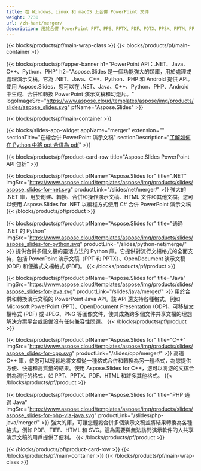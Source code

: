 ```yaml
---
title: 在 Windows、Linux 和 macOS 上合併 PowerPoint 文件
weight: 7730
url: /zh-hant/merger/
description: 用於合併 PowerPoint PPT、PPS、PPTX、PDF、POTX、PPSX、PPTM、PPSM、POTM、ODP 和 OTP 的免費應用程序和 API
---
```


{{< blocks/products/pf/main-wrap-class >}}
{{< blocks/products/pf/main-container >}}

{{< blocks/products/pf/upper-banner h1="PowerPoint API：.NET、Java、C++、Python、PHP" h2="Aspose.Slides 是一個功能強大的類庫，用於處理或處理演示文稿。它為 .NET、Java、C++、Python、PHP 和 Android 提供 API。使用 Aspose.Slides，您可以在 .NET、Java、C++、Python、PHP、Android 中生成、合併和轉換 PowerPoint 演示文稿和幻燈片。" logoImageSrc="https://www.aspose.cloud/templates/aspose/img/products/slides/aspose_slides.svg" pfName="Aspose.Slides" >}}


{{< blocks/products/pf/main-container >}}

{{< blocks/slides-app-widget 
    appName="merger"
    extension=""
    sectionTitle="在線合併 PowerPoint 演示文稿" 
    sectionDescription="[了解如何在 Python 中將 ppt 合併為 pdf](https://products.aspose.com/slides/zh-hant/python-net/merge/ppt-to-pdf/)" >}}

{{< blocks/products/pf/product-card-row title="Aspose.Slides PowerPoint API 包括" >}}

{{< blocks/products/pf/product pfName="Aspose.Slides for" title=".NET" imgSrc="https://www.aspose.cloud/templates/aspose/img/products/slides/aspose_slides-for-net.svg" productLink="/slides/net/merger/" >}}
強大的 .NET 庫，用於創建、轉換、合併和操作演示文稿、HTML 文件和其他文檔。您可以使用 Aspose.Slides for .NET 以編程方式使用 C# 合併 PowerPoint 演示文稿
{{< /blocks/products/pf/product >}}

{{< blocks/products/pf/product pfName="Aspose.Slides for" title="通過 .NET 的 Python" imgSrc="https://www.aspose.cloud/templates/aspose/img/products/slides/aspose_slides-for-python.svg" productLink="/slides/python-net/merge/" >}}
提供合併多個文檔的靈活方法的 Python 庫。它提供對流行文檔格式的全面支持，包括 PowerPoint 演示文稿（PPT 和 PPTX）、OpenDocument 演示文稿 (ODP) 和便攜式文檔格式 (PDF)。
{{< /blocks/products/pf/product >}}

{{< blocks/products/pf/product pfName="Aspose.Slides for" title="Java" imgSrc="https://www.aspose.cloud/templates/aspose/img/products/slides/aspose_slides-for-java.svg" productLink="/slides/java/merger/" >}}
用於合併和轉換演示文稿的 PowerPoint Java API。該 API 還支持各種格式，例如 Microsoft PowerPoint (PPT)、OpenDocument Presentation (ODP)、可移植文檔格式 (PDF) 或 JPEG、PNG 等圖像文件，使其成為跨多個文件共享文檔的理想解決方案平台或設備沒有任何兼容性問題。
{{< /blocks/products/pf/product >}}

{{< blocks/products/pf/product pfName="Aspose.Slides for" title="C++" imgSrc="https://www.aspose.cloud/templates/aspose/img/products/slides/aspose_slides-for-cpp.svg" productLink="/slides/cpp/merger/" >}}
高速 C++ 庫，使您可以輕鬆地將文檔從一種格式合併和轉換為另一種格式，為您提供方便、快速和高質量的結果。使用 Aspose.Slides for C++，您可以將您的文檔合併為流行的格式，如 PPT、PPTX、PDF、HTML 和許多其他格式。
{{< /blocks/products/pf/product >}}

{{< blocks/products/pf/product pfName="Aspose.Slides for" title="PHP 通過 Java" imgSrc="https://www.aspose.cloud/templates/aspose/img/products/slides/aspose_slides-for-php-via-java.svg" productLink="/slides/php-java/merger/" >}}
強大的庫，可讓您輕鬆合併多個演示文稿並將結果轉換為各種格式，例如 PDF、TIFF、HTML 和 SVG。這為需要與無法訪問演示軟件的人共享演示文稿的用戶提供了便利。
{{< /blocks/products/pf/product >}}

{{< /blocks/products/pf/product-card-row >}}
{{< /blocks/products/pf/main-container >}}
{{< /blocks/products/pf/main-wrap-class >}}

